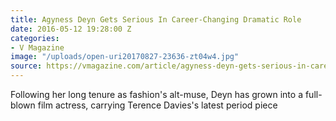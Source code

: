 ```yaml
---
title: Agyness Deyn Gets Serious In Career-Changing Dramatic Role
date: 2016-05-12 19:28:00 Z
categories:
- V Magazine
image: "/uploads/open-uri20170827-23636-zt04w4.jpg"
source: https://vmagazine.com/article/agyness-deyn-gets-serious-in-career-changing-dramatic-role/
---
```


Following her long tenure as fashion's alt-muse, Deyn has grown into a full-blown film actress, carrying Terence Davies's latest period piece